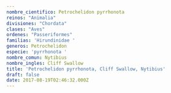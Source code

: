 ```yaml
---
nombre_cientifico: Petrochelidon pyrrhonota
reinos: "Animalia"
divisiones: "Chordata"
clases: "Aves"
ordenes: "Passeriformes"
familias: 'Hirundinidae '
generos: Petrochelidon
especie: 'pyrrhonota '
nombre_comun: Nytibius
nombre_ingles: Cliff Swallow
title: 'Petrochelidon pyrrhonota, Cliff Swallow, Nytibius'
draft: false
date: 2017-08-19T02:46:32.000Z
---
```


